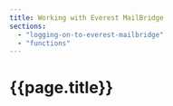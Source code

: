 ```yaml
---
title: Working with Everest MailBridge
sections:
  - "logging-on-to-everest-mailbridge"
  - "functions"
---
```

# {{page.title}}
